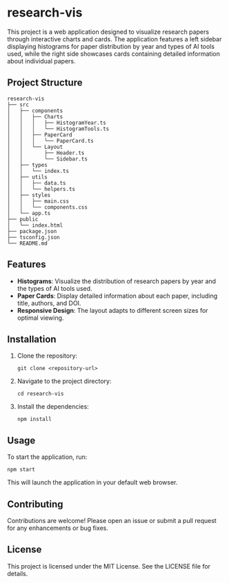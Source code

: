 # research-vis

This project is a web application designed to visualize research papers through interactive charts and cards. The application features a left sidebar displaying histograms for paper distribution by year and types of AI tools used, while the right side showcases cards containing detailed information about individual papers.

## Project Structure

```
research-vis
├── src
│   ├── components
│   │   ├── Charts
│   │   │   ├── HistogramYear.ts
│   │   │   └── HistogramTools.ts
│   │   ├── PaperCard
│   │   │   └── PaperCard.ts
│   │   └── Layout
│   │       ├── Header.ts
│   │       └── Sidebar.ts
│   ├── types
│   │   └── index.ts
│   ├── utils
│   │   ├── data.ts
│   │   └── helpers.ts
│   ├── styles
│   │   ├── main.css
│   │   └── components.css
│   └── app.ts
├── public
│   └── index.html
├── package.json
├── tsconfig.json
└── README.md
```

## Features

- **Histograms**: Visualize the distribution of research papers by year and the types of AI tools used.
- **Paper Cards**: Display detailed information about each paper, including title, authors, and DOI.
- **Responsive Design**: The layout adapts to different screen sizes for optimal viewing.

## Installation

1. Clone the repository:
   ```
   git clone <repository-url>
   ```
2. Navigate to the project directory:
   ```
   cd research-vis
   ```
3. Install the dependencies:
   ```
   npm install
   ```

## Usage

To start the application, run:
```
npm start
```
This will launch the application in your default web browser.

## Contributing

Contributions are welcome! Please open an issue or submit a pull request for any enhancements or bug fixes.

## License

This project is licensed under the MIT License. See the LICENSE file for details.